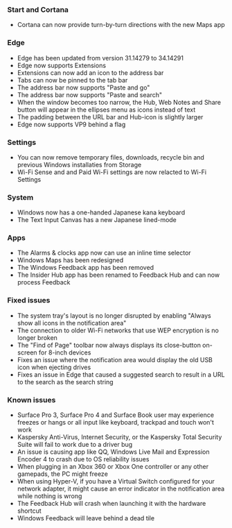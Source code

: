 ### Start and Cortana
- Cortana can now provide turn-by-turn directions with the new Maps app

### Edge
- Edge has been updated from version 31.14279 to 34.14291
- Edge now supports Extensions
- Extensions can now add an icon to the address bar
- Tabs can now be pinned to the tab bar
- The address bar now supports "Paste and go"
- The address bar now supports "Paste and search"
- When the window becomes too narrow, the Hub, Web Notes and Share button will appear in the ellipses menu as icons instead of text
- The padding between the URL bar and Hub-icon is slightly larger
- Edge now supports VP9 behind a flag

### Settings
- You can now remove temporary files, downloads, recycle bin and previous Windows installaties from Storage
- Wi-Fi Sense and and Paid Wi-Fi settings are now relacted to Wi-Fi Settings

### System
- Windows now has a one-handed Japanese kana keyboard
- The Text Input Canvas has a new Japanese lined-mode

### Apps
- The Alarms & clocks app now can use an inline time selector
- Windows Maps has been redesigned
- The Windows Feedback app has been removed
- The Insider Hub app has been renamed to Feedback Hub and can now process Feedback

### Fixed issues
- The system tray's layout is no longer disrupted by enabling "Always show all icons in the notification area"
- The connection to older Wi-Fi networks that use WEP encryption is no longer broken
- The "Find of Page" toolbar now always displays its close-button on-screen for 8-inch devices
- Fixes an issue where the notification area would display the old USB icon when ejecting drives
- Fixes an issue in Edge that caused a suggested search to result in a URL to the search as the search string

### Known issues
- Surface Pro 3, Surface Pro 4 and Surface Book user may experience freezes or hangs or all input like keyboard, trackpad and touch won't work
- Kaspersky Anti-Virus, Internet Security, or the Kaspersky Total Security Suite will fail to work due to a driver bug
- An issue is causing app like QQ, Windows Live Mail and Expression Encoder 4 to crash due to OS reliability issues
- When plugging in an Xbox 360 or Xbox One controller or any other gamepads, the PC might freeze
- When using Hyper-V, if you have a Virtual Switch configured for your network adapter, it might cause an error indicator in the notification area while nothing is wrong
- The Feedback Hub will crash when launching it with the hardware shortcut
- Windows Feedback will leave behind a dead tile
